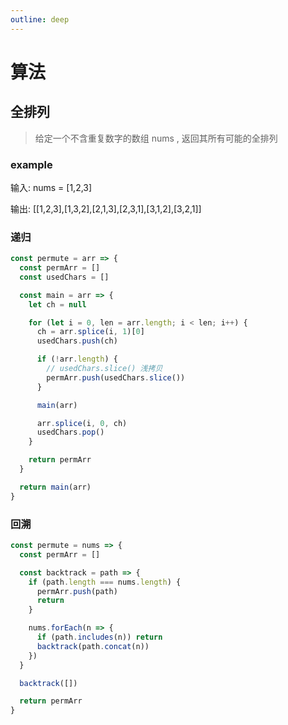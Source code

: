 ```yaml
---
outline: deep
---
```


# 算法

## 全排列

> 给定一个不含重复数字的数组 nums , 返回其所有可能的全排列

### example

输入: nums = [1,2,3]

输出: [[1,2,3],[1,3,2],[2,1,3],[2,3,1],[3,1,2],[3,2,1]]

### 递归

```js
const permute = arr => {
  const permArr = []
  const usedChars = []

  const main = arr => {
    let ch = null

    for (let i = 0, len = arr.length; i < len; i++) {
      ch = arr.splice(i, 1)[0]
      usedChars.push(ch)

      if (!arr.length) {
        // usedChars.slice() 浅拷贝
        permArr.push(usedChars.slice())
      }

      main(arr)

      arr.splice(i, 0, ch)
      usedChars.pop()
    }

    return permArr
  }

  return main(arr)
}
```

### 回溯

```js
const permute = nums => {
  const permArr = []

  const backtrack = path => {
    if (path.length === nums.length) {
      permArr.push(path)
      return
    }

    nums.forEach(n => {
      if (path.includes(n)) return
      backtrack(path.concat(n))
    })
  }

  backtrack([])

  return permArr
}
```
